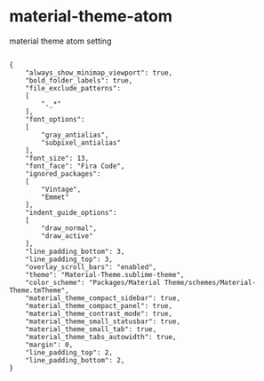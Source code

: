 # material-theme-atom
material theme atom setting

<code>
{
	"always_show_minimap_viewport": true,
	"bold_folder_labels": true,
	"file_exclude_patterns":
	[
		"._*"
	],
	"font_options":
	[
		"gray_antialias",
		"subpixel_antialias"
	],
	"font_size": 13,
	"font_face": "Fira Code",
	"ignored_packages":
	[
		"Vintage",
		"Emmet"
	],
	"indent_guide_options":
	[
		"draw_normal",
		"draw_active"
	],
	"line_padding_bottom": 3,
	"line_padding_top": 3,
	"overlay_scroll_bars": "enabled",
	"theme": "Material-Theme.sublime-theme",
	"color_scheme": "Packages/Material Theme/schemes/Material-Theme.tmTheme",
	"material_theme_compact_sidebar": true,
	"material_theme_compact_panel": true,
	"material_theme_contrast_mode": true,
	"material_theme_small_statusbar": true,
	"material_theme_small_tab": true,
	"material_theme_tabs_autowidth": true,
	"margin": 0,
	"line_padding_top": 2,
	"line_padding_bottom": 2,
}
</code>
